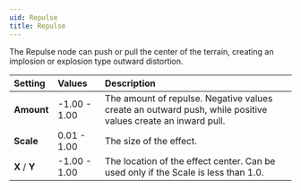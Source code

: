 ```yaml
---
uid: Repulse
title: Repulse
---
```


The Repulse node can push or pull the center of the terrain, creating an implosion or explosion type outward distortion.

| Setting       | Values       | Description                                                                                                 |
| :------------ | :----------- | :---------------------------------------------------------------------------------------------------------- |
| **Amount**    | -1.00 - 1.00 | The amount of repulse. Negative values create an outward push, while positive values create an inward pull. |
| **Scale**     | 0.01 - 1.00  | The size of the effect.                                                                                     |
| **X** / **Y** | -1.00 - 1.00 | The location of the effect center. Can be used only if the Scale is less than 1.0.                          |



